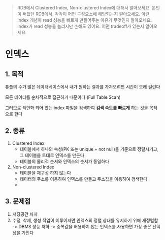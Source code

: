> RDB에서 Clustered Index, Non-clustered Index에 대해서 알아보세요.
> 본인이 써왔던 RDB에서, 각각이 어떤 구성요소에 해당되는지 알아오세요.
> 이런 Index 개념이 read 성능을 빠르게 만들어주는 이유가 무엇인지 알아오세요.
> Index가 read 성능을 늘리지만 손해도 있어요. 어떤 tradeoff가 있는지 알아오세요.

# 인덱스

## 1. 목적

튜플의 수가 많은 데이터베이스에서 내가 원하는 결과를 가져오려면 시간이 오래 걸린다

모든 데이터를 순차적으로 접근하기 때문이다 (Full Table Scan)

그러므로 색인화 되어 있는 index 파일을 검색하여 **검색 속도를 빠르게** 하는 것을 목적으로 한다



## 2. 종류

1. Clustered Index
   - 테이블에서 하나의 속성(PK 또는 unique + not null)을 기준으로 정렬시키고, 그 테이블을 토대로 인덱스를 만든다
   - 테이블의 물리적 순서와 인덱스의 순서가 동일하다
2. Non-clustered Index
   - 테이블을 재구성 하지 않는다
   - 데이터의 주소를 이용하여 인덱스를 만들고 주소값을 이용하여 검색한다
   - 

## 3. 문제점

1. 저장공간 차지
2. 수정, 삭제, 생성 작업이 이루어지면 인덱스의 정렬 상태를 유지하기 위해 재정렬함   -> DBMS 성능 저하 -> 중복값을 허용하지 않는 인덱스를 사용하면 가장 좋은 선택성을 가진다